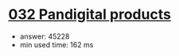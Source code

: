 [032 Pandigital products](http://projecteuler.net/problem=32)
========================

- answer: 45228 
- min used time: 162 ms


